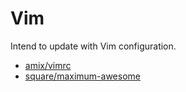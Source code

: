# Vim

Intend to update with Vim configuration.

* [amix/vimrc](https://github.com/amix/vimrc/blob/master/vimrcs/basic.vim)
* [square/maximum-awesome](https://github.com/square/maximum-awesome)
